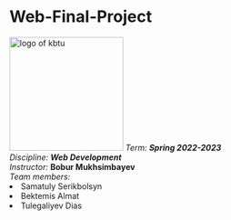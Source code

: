 # Web-Final-Project

<img src = "https://user-images.githubusercontent.com/84507955/214804964-5e311963-c7f0-43cd-a577-69629017c3e3.png" alt = "logo of kbtu" width = "200">
<em>Term: <strong>Spring 2022-2023</strong></em><br>
<em>Discipline: <strong>Web Development</strong></em><br>
<em>Instructor: </em> <strong>Bobur Mukhsimbayev</strong><br>
<em>Team members:</em>
<li>Samatuly Serikbolsyn</li>
<li>Bektemis Almat</li>
<li>Tulegaliyev Dias</li>
